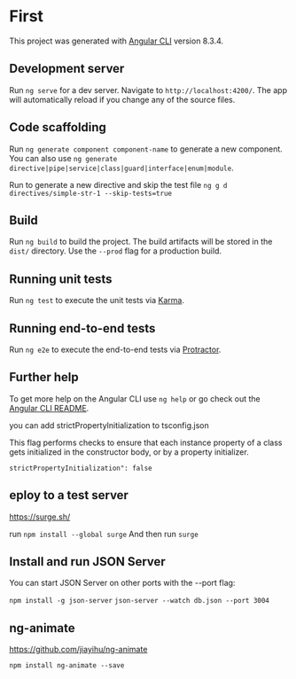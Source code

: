 # First

This project was generated with [Angular CLI](https://github.com/angular/angular-cli) version 8.3.4.

## Development server

Run `ng serve` for a dev server. Navigate to `http://localhost:4200/`. The app will automatically reload if you change any of the source files.

## Code scaffolding

Run `ng generate component component-name` to generate a new component. You can also use `ng generate directive|pipe|service|class|guard|interface|enum|module`.

Run to generate a new directive and skip the test file `ng g d directives/simple-str-1 --skip-tests=true`

## Build

Run `ng build` to build the project. The build artifacts will be stored in the `dist/` directory. Use the `--prod` flag for a production build.

## Running unit tests

Run `ng test` to execute the unit tests via [Karma](https://karma-runner.github.io).

## Running end-to-end tests

Run `ng e2e` to execute the end-to-end tests via [Protractor](http://www.protractortest.org/).

## Further help

To get more help on the Angular CLI use `ng help` or go check out the [Angular CLI README](https://github.com/angular/angular-cli/blob/master/README.md).

you can add strictPropertyInitialization  to tsconfig.json

This flag performs checks to ensure that each instance property of a class gets initialized in the constructor body, or by a property initializer.

`strictPropertyInitialization": false`

## eploy to a test server 

https://surge.sh/

run `npm install --global surge`
And then run `surge`
## Install and run JSON Server

You can start JSON Server on other ports with the --port flag:

`npm install -g json-server`
`json-server --watch db.json --port 3004`

## ng-animate

https://github.com/jiayihu/ng-animate

`npm install ng-animate --save`